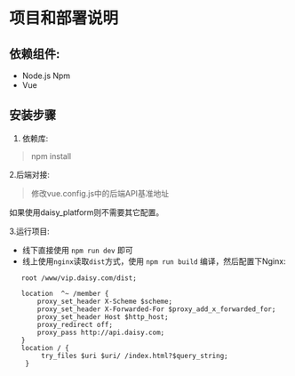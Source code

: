 # 项目和部署说明

## 依赖组件: 
- Node.js Npm
- Vue


## 安装步骤
1. 依赖库:
> npm install

2.后端对接:
> 修改vue.config.js中的后端API基准地址    

如果使用daisy_platform则不需要其它配置。

3.运行项目:    
- 线下直接使用 `npm run dev` 即可
- 线上使用`nginx`读取`dist`方式，使用 `npm run build` 编译，然后配置下Nginx: 
```
   root /www/vip.daisy.com/dist;
  
   location  ^~ /member {
       proxy_set_header X-Scheme $scheme;
       proxy_set_header X-Forwarded-For $proxy_add_x_forwarded_for;
       proxy_set_header Host $http_host;
       proxy_redirect off;
       proxy_pass http://api.daisy.com;
   }
   location / {
        try_files $uri $uri/ /index.html?$query_string;
    }
```
